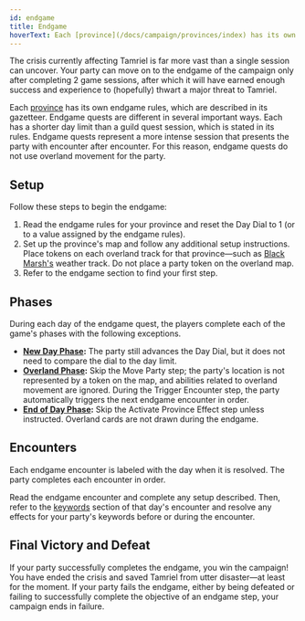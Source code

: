 ```yaml
---
id: endgame
title: Endgame
hoverText: Each [province](/docs/campaign/provinces/index) has its own endgame rules, which are described in its gazetteer.
---
```


The crisis currently affecting Tamriel is far more vast than a single session can uncover. Your party can move on to the endgame of the campaign only after completing 2 game sessions, after which it will have earned enough success and experience to (hopefully) thwart a major threat to Tamriel.

Each [province](/docs/campaign/provinces/index) has its own endgame rules, which are described in its gazetteer. Endgame quests are different in several important ways. Each has a shorter day limit than a guild quest session, which is stated in its rules. Endgame quests represent a more intense session that presents the party with encounter after encounter. For this reason, endgame quests do not use overland movement for the party.

## Setup

Follow these steps to begin the endgame:

1. Read the endgame rules for your province and reset the Day Dial to 1 (or to a value assigned by the endgame rules).
2. Set up the province's map and follow any additional setup instructions. Place tokens on each overland track for that province—such as [Black Marsh's](/docs/campaign/provinces/black-marsh) weather track. Do not place a party token on the overland map.
3. Refer to the endgame section to find your first step.

## Phases

During each day of the endgame quest, the players complete each of the game's phases with the following exceptions.

- **[New Day Phase](/docs/campaign/day/new-day-phase):** The party still advances the Day Dial, but it does not need to compare the dial to the day limit.
- **[Overland Phase](/docs/campaign/day/overland-phase):** Skip the Move Party step; the party's location is not represented by a token on the map, and abilities related to overland movement are ignored. During the Trigger Encounter step, the party automatically triggers the next endgame encounter in order.
- **[End of Day Phase](/docs/campaign/day/end-of-day-phase):** Skip the Activate Province Effect step unless instructed. Overland cards are not drawn during the endgame.

## Encounters

Each endgame encounter is labeled with the day when it is resolved. The party completes each encounter in order.

Read the endgame encounter and complete any setup described. Then, refer to the [keywords](/docs/campaign/quests/keywords) section of that day's encounter and resolve any effects for your party's keywords before or during the encounter.

## Final Victory and Defeat

If your party successfully completes the endgame, you win the campaign! You have ended the crisis and saved Tamriel from utter disaster—at least for the moment. If your party fails the endgame, either by being defeated or failing to successfully complete the objective of an endgame step, your campaign ends in failure.

